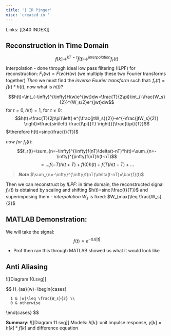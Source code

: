 ```yaml
---
title: '| IR Pinger'
misc: 'created in '
---
```


Links: [[340 INDEX]]


## Reconstruction in Time Domain

$$f[k] \rightarrow^{kT=t} \bar{f}(t) \rightarrow^{interpolation}f_{r}(t)$$ 
Interpolation - done through ideal low pass filtering (ILPF) for reconstruction:
$F_{r}(w)=\bar{F}(w)H(w)$ (we multiply these two Fourier transforms together)
*Then* we must find the *inverse Fourier transform* such that: $f_{r}(t)=\bar{f}(t)*h(t)$, now what is $h(t)?$ 

$$h(t)=\int_{-\infty}^{\infty}H(w)e^{jwt}dw=\frac{T}{2\pi}\int_{-\frac{W_s}{2}}^{W_s/2}e^{jwt}dw$$
for $t=0, h(t)=1$, for $t \neq 0$:
$$h(t)=\frac{T}{2jt\pi}\left( e^{\frac{jtW_s}{2}}-e^{-\frac{jtW_s}{2}} \right)=\frac{sin\left( \frac{t\pi}{T} \right)}{\frac{t\pi}{T}}$$
$\therefore h(t)=sinc(\frac{t}{T})$

*now for* $f_r(t)$:
$$f_r(t)=\sum_{n=-\infty}^{\infty}f(nT)\delta(t-nT)*h(t)=\sum_{n=-\infty}^{\infty}f(nT)h(t-nT)$$
$$=...f(-T)h(t+T)+f(0)h(t)+f(T)h(t-T)+...$$
> ***Note*** $\sum_{n=-\infty}^{\infty}f(nT)\delta(t-nT)=\bar{f}(t)$

Then we can reconstruct by *ILPF:* in time domain, the reconstructed signal $f_r(t)$ is obtained by scaling and shifting $h(t)=sinc(\frac{t}{T})$ and superimposing them - *interpolation*
$W_s$ is fixed: $W_{max}\leq \frac{W_s}{2}$
## MATLAB Demonstration:

We will take the signal: $$f(t)=e^{-0.8|t|}$$
- Prof then ran this through MATLAB showed us what it would look like


## Anti Aliasing

![[Diagram 10.svg]]

$$
H_{aa}(w)=\begin{cases} 
      
      1 & |w|\leq \frac{W_s}{2} \\
      0 & otherwise 
   \end{cases}
$$


**Summary:**
![[Diagram 11.svg]]
Models: $h[k]$: unit impulse response, $y[k]=h[k]*f[k]$ and difference equation